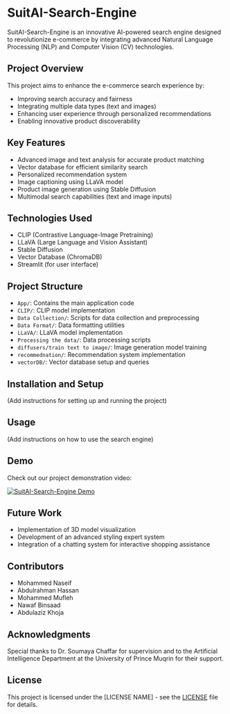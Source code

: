 # SuitAI-Search-Engine

SuitAI-Search-Engine is an innovative AI-powered search engine designed to revolutionize e-commerce by integrating advanced Natural Language Processing (NLP) and Computer Vision (CV) technologies.

## Project Overview

This project aims to enhance the e-commerce search experience by:
- Improving search accuracy and fairness
- Integrating multiple data types (text and images)
- Enhancing user experience through personalized recommendations
- Enabling innovative product discoverability

## Key Features

- Advanced image and text analysis for accurate product matching
- Vector database for efficient similarity search
- Personalized recommendation system
- Image captioning using LLaVA model
- Product image generation using Stable Diffusion
- Multimodal search capabilities (text and image inputs)

## Technologies Used

- CLIP (Contrastive Language-Image Pretraining)
- LLaVA (Large Language and Vision Assistant)
- Stable Diffusion
- Vector Database (ChromaDB)
- Streamlit (for user interface)

## Project Structure

- `App/`: Contains the main application code
- `CLIP/`: CLIP model implementation
- `Data Collection/`: Scripts for data collection and preprocessing
- `Data Format/`: Data formatting utilities
- `LLaVA/`: LLaVA model implementation
- `Processing the data/`: Data processing scripts
- `diffusers/train text to image/`: Image generation model training
- `recommednation/`: Recommendation system implementation
- `vectorDB/`: Vector database setup and queries

## Installation and Setup

(Add instructions for setting up and running the project)

## Usage

(Add instructions on how to use the search engine)

## Demo

Check out our project demonstration video:

[![SuitAI-Search-Engine Demo](path/to/your/image.jpg)]([https://www.youtube.com/watch?v=VIDEO_ID](https://youtu.be/RjCl8luc8N0))

## Future Work

- Implementation of 3D model visualization
- Development of an advanced styling expert system
- Integration of a chatting system for interactive shopping assistance

## Contributors

- Mohammed Naseif
- Abdulrahman Hassan
- Mohammed Mufleh
- Nawaf Binsaad
- Abdulaziz Khoja

## Acknowledgments

Special thanks to Dr. Soumaya Chaffar for supervision and to the Artificial Intelligence Department at the University of Prince Muqrin for their support.

## License

This project is licensed under the [LICENSE NAME] - see the [LICENSE](LICENSE) file for details.

